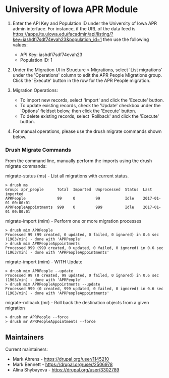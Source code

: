 # University of Iowa APR Module

1. Enter the API Key and Population ID under the University of Iowa APR admin interface. For instance, if the URL of the data feed is https://apps.its.uiowa.edu/facadmin/api/listing/?key=iashdfi7sdf74evah23&population_id=1 then use the following values:
   - API Key: iashdfi7sdf74evah23
   - Population ID: 1

2. Under the Migration UI in Structure > Migrations, select 'List migrations' under the 'Operations' column to edit the APR People Migrations group. Click the 'Execute' button in the row for the APR People migration.

3. Migration Operations:
   - To import new records, select 'Import' and click the 'Execute' button.
   - To update existing records, check the 'Update' checkbox under the 'Options' fieldset below, then click the 'Execute' button.
   - To delete existing records, select 'Rollback' and click the 'Execute' button.

4. For manual operations, please use the drush migrate commands shown below.

### Drush Migrate Commands

From the command line, manually perform the imports using the drush migrate commands:

migrate-status (ms) - List all migrations with current status.
```
> drush ms
Group: apr_people      Total  Imported  Unprocessed  Status  Last imported
APRPeople              99     0         99           Idle    2017-01-01 00:00:01
APRPeopleAppointments  999    0         999          Idle    2017-01-01 00:00:01
```
migrate-import (mim) - Perform one or more migration processes
```
> drush mim APRPeople
Processed 99 (99 created, 0 updated, 0 failed, 0 ignored) in 0.6 sec (1963/min) - done with 'APRPeople'
> drush mim APRPeopleAppointments
Processed 999 (999 created, 0 updated, 0 failed, 0 ignored) in 0.6 sec (1963/min) - done with 'APRPeopleAppointments'
```
migrate-import (mim) - WITH Update
```
> drush mim APRPeople --update
Processed 99 (0 created, 99 updated, 0 failed, 0 ignored) in 0.6 sec (1963/min) - done with 'APRPeople'
> drush mim APRPeopleAppointments --update
Processed 999 (0 created, 999 updated, 0 failed, 0 ignored) in 0.6 sec (1963/min) - done with 'APRPeopleAppointments'
```
migrate-rollback (mr) - Roll back the destination objects from a given migration
```
> drush mr APRPeople --force
> drush mr APRPeopleAppointments --force
```

## Maintainers

Current maintainers:
 * Mark Ahrens - https://drupal.org/user/1145210
 * Mark Bennett - https://drupal.org/user/2506978
 * Alina Shybayeva - https://drupal.org/user/3302789
